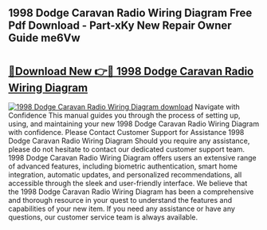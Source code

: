 ## 1998 Dodge Caravan Radio Wiring Diagram Free Pdf Download - Part-xKy New Repair Owner Guide me6Vw

# <h2><a href="http://dfifvc.blite.top/?on=1998+Dodge+Caravan+Radio+Wiring+Diagram">🔗Download New 👉🔴 1998 Dodge Caravan Radio Wiring Diagram</a></h2>

[![1998 Dodge Caravan Radio Wiring Diagram download](https://i.imgur.com/lujVjoI.png)](http://dfifvc.blite.top/?on=1998+Dodge+Caravan+Radio+Wiring+Diagram)
Navigate with Confidence This manual guides you through the process of setting up, using, and maintaining your new 1998 Dodge Caravan Radio Wiring Diagram with confidence. Please Contact Customer Support for Assistance 1998 Dodge Caravan Radio Wiring Diagram Should you require any assistance, please do not hesitate to contact our dedicated customer support team. 1998 Dodge Caravan Radio Wiring Diagram offers users an extensive range of advanced features, including biometric authentication, smart home integration, automatic updates, and personalized recommendations, all accessible through the sleek and user-friendly interface. We believe that the 1998 Dodge Caravan Radio Wiring Diagram has been a comprehensive and thorough resource in your quest to understand the features and capabilities of your new item. If you need any assistance or have any questions, our customer service team is always available.

